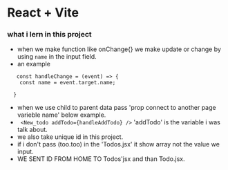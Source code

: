 # React + Vite

### what i lern in this project
- when we make function like onChange{} we make update or change by using `name` in the input field.
- an example 
```
   const handleChange = (event) => {
    const name = event.target.name;
    
  } 
  ``` 
- when we use child to parent data pass 'prop connect to another page varieble name' below example. 
- ` <New_todo addTodo={handleAddTodo} />` 'addTodo' is the variable i was talk about.
- we also take unique id in this project.
- if i don't pass (too.too) in the 'Todos.jsx' it show array not the value we input.
- WE SENT ID FROM HOME TO Todos'jsx and than Todo.jsx. 
